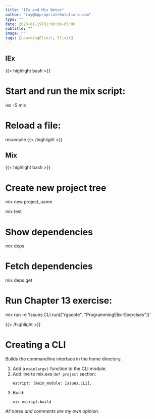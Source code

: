 ```yaml
---
title: "IEx and Mix Notes"
author: "ray@AppropriateSolutions.com"
type: ""
date: 2023-01-19T01:00:00-05:00
subtitle: ""
image: ""
tags: [LearningElixir, Elixir]
---
```


## IEx
{{< highlight bash >}}
# Start and run the mix script:
iex -S mix

# Reload a file:
recompile
{{< /highlight >}}

## Mix
{{< highlight bash >}}
# Create new project tree
mix new project_name

mix test

# Show dependencies
mix deps

# Fetch dependencies
mix deps.get

# Run Chapter 13 exercise:
mix run -e 'Issues.CLI.run(["rgacote", "ProgrammingElixirExercises"])'

{{< /highlight >}}

# Creating a CLI
Builds the commandline interface in the home directory.

1. Add a `main(argv)` function to the CLI module.
1. Add line to mix.exs `def project` section:
    ```
    escript: [main_module: Issues.CLI],
    ```
1. Build:
    ```
    mix escript.build
    ```


_All notes and comments are my own opinion._
